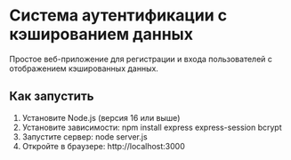 # Система аутентификации с кэшированием данных

Простое веб-приложение для регистрации и входа пользователей с отображением кэшированных данных.

## Как запустить

1. Установите Node.js (версия 16 или выше)
2. Установите зависимости:
npm install express express-session bcrypt
3. Запустите сервер:
node server.js
4. Откройте в браузере:
http://localhost:3000
